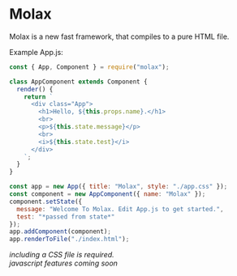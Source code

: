 # Molax
Molax is a new fast framework, that compiles to a pure HTML file.

Example App.js: 
```js
const { App, Component } = require("molax");

class AppComponent extends Component {
  render() {
    return `
      <div class="App">
        <h1>Hello, ${this.props.name}.</h1>
        <br>
        <p>${this.state.message}</p>
        <br>
        <i>${this.state.test}</i>
      </div>
    `;
  }
}

const app = new App({ title: "Molax", style: "./app.css" });
const component = new AppComponent({ name: "Molax" });
component.setState({
  message: "Welcome To Molax. Edit App.js to get started.",
  test: "*passed from state*"
});
app.addComponent(component);
app.renderToFile("./index.html");
```

*including a CSS file is required.*
<br>
*javascript features coming soon*